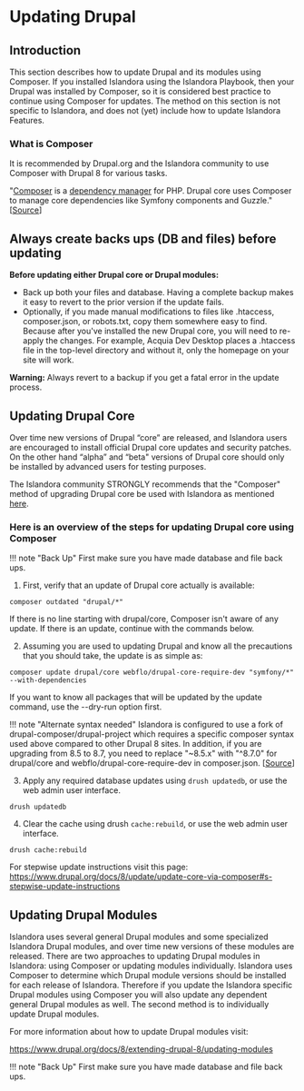 # Updating Drupal

## Introduction

This section describes how to update Drupal and its modules using Composer. If you installed Islandora using the Islandora Playbook, then your Drupal was installed by Composer, so it is considered best practice to continue using Composer for updates. The method on this section is not specific to Islandora, and does not (yet) include how to update Islandora Features.

### What is Composer
It is recommended by Drupal.org and the Islandora community to use Composer with Drupal 8 for various tasks.

"[Composer](https://getcomposer.org/) is a [dependency manager](https://en.wikipedia.org/wiki/Package_manager) for PHP. Drupal core uses Composer to manage core dependencies like Symfony components and Guzzle." [[Source](https://www.drupal.org/docs/develop/using-composer/using-composer-with-drupal)]

## Always create backs ups (DB and files) before updating

**Before updating either Drupal core or Drupal modules:**
* Back up both your files and database. Having a complete backup makes it easy to revert to the prior version if the update fails.
* Optionally, if you made manual modifications to files like .htaccess, composer.json, or robots.txt, copy them somewhere easy to find. Because after you've installed the new Drupal core, you will need to re-apply the changes. For example, Acquia Dev Desktop places a .htaccess file in the top-level directory and without it, only the homepage on your site will work.

**Warning:** Always revert to a backup if you get a fatal error in the update process.

## Updating Drupal Core
Over time new versions of Drupal “core” are released, and Islandora users are encouraged to install official Drupal core updates and security patches. On the other hand “alpha” and “beta" versions of Drupal core should only be installed by advanced users for testing purposes.

The Islandora community STRONGLY recommends that the "Composer" method of upgrading Drupal core be used with Islandora as mentioned [here](https://www.drupal.org/docs/8/update/update-core-via-composer).

### Here is an overview of the steps for updating Drupal core using Composer

!!! note "Back Up" 
    First make sure you have made database and file back ups.

1) First, verify that an update of Drupal core actually is available:

`composer outdated "drupal/*"`

If there is no line starting with drupal/core, Composer isn't aware of any update. If there is an update, continue with the commands below.


2) Assuming you are used to updating Drupal and know all the precautions that you should take, the update is as simple as:

`composer update drupal/core webflo/drupal-core-require-dev "symfony/*" --with-dependencies`

If you want to know all packages that will be updated by the update command, use the --dry-run option first.

!!! note "Alternate syntax needed"
    Islandora is configured to use a fork of drupal-composer/drupal-project which requires a specific composer syntax used above compared to other Drupal 8 sites. In addition, if you are upgrading from 8.5 to 8.7, you need to replace "~8.5.x" with "^8.7.0" for drupal/core and webflo/drupal-core-require-dev in composer.json. [[Source](https://www.drupal.org/docs/8/update/update-core-via-composer#s-one-step-update-instruction)]

3) Apply any required database updates using ``drush updatedb``, or use the web admin user interface.  

`drush updatedb`

4) Clear the cache using drush ``cache:rebuild``, or use the web admin user interface.

`drush cache:rebuild`

For stepwise update instructions visit this page:
https://www.drupal.org/docs/8/update/update-core-via-composer#s-stepwise-update-instructions

## Updating Drupal Modules

Islandora uses several general Drupal modules and some specialized Islandora Drupal modules, and over time new versions of these modules are released. There are two approaches to updating Drupal modules in Islandora: using Composer or updating modules individually. Islandora uses Composer to determine which Drupal module versions should be installed for each release of Islandora. Therefore if you update the Islandora specific Drupal modules using Composer you will also update any dependent general Drupal modules as well. The second method is to individually update Drupal modules.

For more information about how to update Drupal modules visit:

https://www.drupal.org/docs/8/extending-drupal-8/updating-modules

!!! note "Back Up" 
    First make sure you have made database and file back ups.

